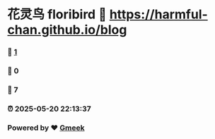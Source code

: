 # 花灵鸟 floribird :link: https://harmful-chan.github.io/blog 
### :page_facing_up: [1](https://harmful-chan.github.io/blog/tag.html) 
### :speech_balloon: 0 
### :hibiscus: 7 
### :alarm_clock: 2025-05-20 22:13:37 
### Powered by :heart: [Gmeek](https://github.com/Meekdai/Gmeek)
